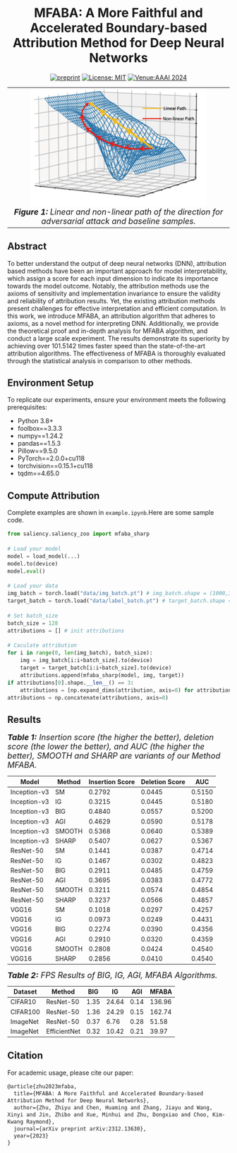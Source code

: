 <div align="center">

# MFABA: A More Faithful and Accelerated Boundary-based Attribution Method for Deep Neural Networks


[![preprint](https://img.shields.io/static/v1?label=arXiv&message=2312.13630&color=B31B1B)](https://arxiv.org/abs/2312.13630)
[![License: MIT](https://img.shields.io/badge/License-MIT-yellow.svg)](https://opensource.org/licenses/MIT)
[![Venue:AAAI 2024](https://img.shields.io/badge/Venue-AAAI%202024-007CFF)](https://aaai.org/aaai-conference/)

</div>
<table align="center">
  <tr>
    <td align="center"> 
      <img src="./appendix/second2.png" alt="Image 1" style="width: 400px;"/> 
      <br>
      <em style="font-size: 18px;">  <strong style="font-size: 18px;">Figure 1:</strong> Linear and non-linear path of the direction for adversarial attack and baseline samples.</em>
    </td>
  </tr>
</table>


## Abstract
To better understand the output of deep neural networks (DNN), attribution based methods have been an important approach for model interpretability, which assign a score for each input dimension to indicate its importance towards the model outcome. Notably, the attribution methods use the axioms of sensitivity and implementation invariance to ensure the validity and reliability of attribution results. Yet, the existing attribution methods present challenges for effective interpretation and efficient computation. In this work, we introduce MFABA, an attribution algorithm that adheres to axioms, as a novel method for interpreting DNN. Additionally, we provide the theoretical proof and in-depth analysis for MFABA algorithm, and conduct a large scale experiment. The results demonstrate its superiority by achieving over 101.5142 times faster speed than the state-of-the-art attribution algorithms. The effectiveness of MFABA is thoroughly evaluated through the statistical analysis in comparison to other methods.

## Environment Setup

To replicate our experiments, ensure your environment meets the following prerequisites:

- Python 3.8+
- foolbox==3.3.3
- numpy==1.24.2
- pandas==1.5.3
- Pillow==9.5.0
- PyTorch==2.0.0+cu118
- torchvision==0.15.1+cu118
- tqdm==4.65.0

## Compute Attribution

Complete examples are shown in `example.ipynb`.Here are some sample code.

```python
from saliency.saliency_zoo import mfaba_sharp

# Load your model
model = load_model(...)
model.to(device)
model.eval()

# Load your data
img_batch = torch.load("data/img_batch.pt") # img_batch.shape = (1000,3,224,224)
target_batch = torch.load("data/label_batch.pt") # target_batch.shape = (1000,)

# Set batch_size
batch_size = 128
attributions = [] # init attributions

# Caculate attribution
for i in range(0, len(img_batch), batch_size):
    img = img_batch[i:i+batch_size].to(device)
    target = target_batch[i:i+batch_size].to(device)
    attributions.append(mfaba_sharp(model, img, target))
if attributions[0].shape.__len__() == 3:
    attributions = [np.expand_dims(attribution, axis=0) for attribution in attributions]
attributions = np.concatenate(attributions, axis=0)
```

## Results

<table>
<em style="font-size: 18px;">  <strong style="font-size: 18px;">Table 1:</strong> Insertion score (the higher the better), deletion score (the lower the better), and AUC (the higher the better), SMOOTH and SHARP are variants of our Method MFABA.</em>
<thead>
  <tr>
    <th>Model</th>
    <th>Method</th>
    <th>Insertion Score</th>
    <th>Deletion Score</th>
    <th>AUC</th>
  </tr>
</thead>
<tbody>
  <tr>
    <td>Inception-v3</td>
    <td>SM</td>
    <td>0.2792</td>
    <td>0.0445</td>
    <td>0.5150</td>
  </tr>
  <tr>
    <td>Inception-v3</td>
    <td>IG</td>
    <td>0.3215</td>
    <td>0.0445</td>
    <td>0.5180</td>
  </tr>
  <tr>
    <td>Inception-v3</td>
    <td>BIG</td>
    <td>0.4840</td>
    <td>0.0557</td>
    <td>0.5200</td>
  </tr>
  <tr>
    <td>Inception-v3</td>
    <td>AGI</td>
    <td>0.4629</td>
    <td>0.0590</td>
    <td>0.5178</td>
  </tr>
  <tr>
    <td>Inception-v3</td>
    <td>SMOOTH</td>
    <td>0.5368</td>
    <td>0.0640</td>
    <td>0.5389</td>
  </tr>
  <tr>
    <td>Inception-v3</td>
    <td>SHARP</td>
    <td>0.5407</td>
    <td>0.0627</td>
    <td>0.5367</td>
  </tr>
  <tr>
    <td>ResNet-50</td>
    <td>SM</td>
    <td>0.1441</td>
    <td>0.0387</td>
    <td>0.4714</td>
  </tr>
  <tr>
    <td>ResNet-50</td>
    <td>IG</td>
    <td>0.1467</td>
    <td>0.0302</td>
    <td>0.4823</td>
  </tr>
  <tr>
    <td>ResNet-50</td>
    <td>BIG</td>
    <td>0.2911</td>
    <td>0.0485</td>
    <td>0.4759</td>
  </tr>
  <tr>
    <td>ResNet-50</td>
    <td>AGI</td>
    <td>0.3695</td>
    <td>0.0383</td>
    <td>0.4772</td>
  </tr>
  <tr>
    <td>ResNet-50</td>
    <td>SMOOTH</td>
    <td>0.3211</td>
    <td>0.0574</td>
    <td>0.4854</td>
  </tr>
  <tr>
    <td>ResNet-50</td>
    <td>SHARP</td>
    <td>0.3237</td>
    <td>0.0566</td>
    <td>0.4857</td>
  </tr>
  <tr>
    <td>VGG16</td>
    <td>SM</td>
    <td>0.1018</td>
    <td>0.0297</td>
    <td>0.4257</td>
  </tr>
  <tr>
    <td>VGG16</td>
    <td>IG</td>
    <td>0.0973</td>
    <td>0.0249</td>
    <td>0.4431</td>
  </tr>
  <tr>
    <td>VGG16</td>
    <td>BIG</td>
    <td>0.2274</td>
    <td>0.0390</td>
    <td>0.4356</td>
  </tr>
  <tr>
    <td>VGG16</td>
    <td>AGI</td>
    <td>0.2910</td>
    <td>0.0320</td>
    <td>0.4359</td>
  </tr>
  <tr>
    <td>VGG16</td>
    <td>SMOOTH</td>
    <td>0.2808</td>
    <td>0.0424</td>
    <td>0.4540</td>
  </tr>
  <tr>
    <td>VGG16</td>
    <td>SHARP</td>
    <td>0.2856</td>
    <td>0.0410</td>
    <td>0.4540</td>
  </tr>
</tbody>
</table>

<table>
<em style="font-size: 18px;">  <strong style="font-size: 18px;">Table 2:</strong> FPS Results of BIG, IG, AGI, MFABA Algorithms.</em>
<thead>
  <tr>
    <th>Dataset</th>
    <th>Method</th>
    <th>BIG</th>
    <th>IG</th>
    <th>AGI</th>
    <th>MFABA</th>
  </tr>
</thead>
<tbody>
  <tr>
    <td>CIFAR10</td>
    <td>ResNet-50</td>
    <td>1.35</td>
    <td>24.64</td>
    <td>0.14</td>
    <td>136.96</td>
  </tr>
  <tr>
    <td>CIFAR100</td>
    <td>ResNet-50</td>
    <td>1.36</td>
    <td>24.29</td>
    <td>0.15</td>
    <td>162.74</td>
  </tr>
  <tr>
    <td>ImageNet</td>
    <td>ResNet-50</td>
    <td>0.37</td>
    <td>6.76</td>
    <td>0.28</td>
    <td>51.58</td>
  </tr>
  <tr>
    <td>ImageNet</td>
    <td>EfficientNet</td>
    <td>0.32</td>
    <td>10.42</td>
    <td>0.21</td>
    <td>39.97</td>
  </tr>
</tbody>
</table>

## Citation

For academic usage, please cite our paper:

```
@article{zhu2023mfaba,
  title={MFABA: A More Faithful and Accelerated Boundary-based Attribution Method for Deep Neural Networks},
  author={Zhu, Zhiyu and Chen, Huaming and Zhang, Jiayu and Wang, Xinyi and Jin, Zhibo and Xue, Minhui and Zhu, Dongxiao and Choo, Kim-Kwang Raymond},
  journal={arXiv preprint arXiv:2312.13630},
  year={2023}
}
```
